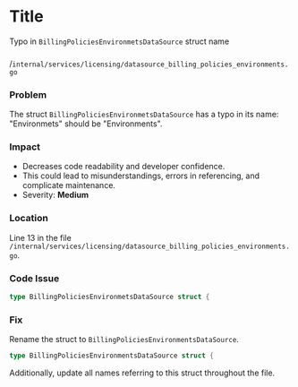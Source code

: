 # Title

Typo in `BillingPoliciesEnvironmetsDataSource` struct name

### 

/`internal/services/licensing/datasource_billing_policies_environments.go`

### Problem

The struct `BillingPoliciesEnvironmetsDataSource` has a typo in its name: "Environmets" should be "Environments".

### Impact

- Decreases code readability and developer confidence.
- This could lead to misunderstandings, errors in referencing, and complicate maintenance. 
- Severity: **Medium**

### Location

Line 13 in the file `/internal/services/licensing/datasource_billing_policies_environments.go`.

### Code Issue

```go
type BillingPoliciesEnvironmetsDataSource struct {
```

### Fix

Rename the struct to `BillingPoliciesEnvironmentsDataSource`.

```go
type BillingPoliciesEnvironmentsDataSource struct {
```

Additionally, update all names referring to this struct throughout the file.
